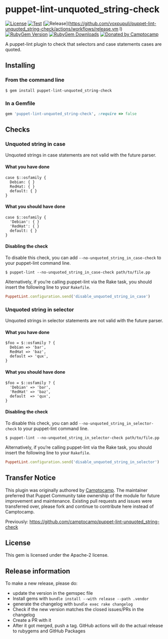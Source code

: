 puppet-lint-unquoted_string-check
=================================

[![License](https://img.shields.io/github/license/voxpupuli/puppet-lint-unquoted_string-check.svg)](https://github.com/voxpupuli/puppet-lint-unquoted_string-check/blob/master/LICENSE)
[![Test](https://github.com/voxpupuli/puppet-lint-unquoted_string-check/actions/workflows/test.yml/badge.svg)](https://github.com/voxpupuli/puppet-lint-unquoted_string-check/actions/workflows/test.yml)
[![Release](https://github.com/voxpupuli/puppet-lint-unquoted_string-check/actions/workflows/release.yml/badge.svg)](https://github.com/voxpupuli/puppet-lint-unquoted_string-check/actions/workflows/release.ym
l)
[![RubyGem Version](https://img.shields.io/gem/v/puppet-lint-unquoted_string-check.svg)](https://rubygems.org/gems/puppet-lint-unquoted_string-check)
[![RubyGem Downloads](https://img.shields.io/gem/dt/puppet-lint-unquoted_string-check.svg)](https://rubygems.org/gems/puppet-lint-unquoted_string-check)
[![Donated by Camptocamp](https://img.shields.io/badge/donated%20by-camptocamp-fb7047.svg)](#transfer-notice)

A puppet-lint plugin to check that selectors and case statements cases are quoted.

## Installing

### From the command line

```shell
$ gem install puppet-lint-unquoted_string-check
```

### In a Gemfile

```ruby
gem 'puppet-lint-unquoted_string-check', :require => false
```

## Checks

### Unquoted string in case

Unquoted strings in case statements are not valid with the future parser.

#### What you have done

```puppet
case $::osfamily {
  Debian: { }
  RedHat: { }
  default: { }
}
```

#### What you should have done

```puppet
case $::osfamily {
  'Debian': { }
  'RedHat': { }
  default: { }
}
```

#### Disabling the check

To disable this check, you can add `--no-unquoted_string_in_case-check` to your puppet-lint command line.

```shell
$ puppet-lint --no-unquoted_string_in_case-check path/to/file.pp
```

Alternatively, if you’re calling puppet-lint via the Rake task, you should insert the following line to your `Rakefile`.

```ruby
PuppetLint.configuration.send('disable_unquoted_string_in_case')
```


### Unquoted string in selector

Unquoted strings in selector statements are not valid with the future parser.

#### What you have done

```puppet
$foo = $::osfamily ? {
  Debian => 'bar',
  RedHat => 'baz',
  default => 'qux',
}
```

#### What you should have done

```puppet
$foo = $::osfamily ? {
  'Debian' => 'bar',
  'RedHat' => 'baz',
  default  => 'qux',
}
```

#### Disabling the check

To disable this check, you can add `--no-unquoted_string_in_selector-check` to your puppet-lint command line.

```shell
$ puppet-lint --no-unquoted_string_in_selector-check path/to/file.pp
```

Alternatively, if you’re calling puppet-lint via the Rake task, you should insert the following line to your `Rakefile`.

```ruby
PuppetLint.configuration.send('disable_unquoted_string_in_selector')
```

## Transfer Notice

This plugin was originally authored by [Camptocamp](http://www.camptocamp.com).
The maintainer preferred that Puppet Community take ownership of the module for future improvement and maintenance.
Existing pull requests and issues were transferred over, please fork and continue to contribute here instead of Camptocamp.

Previously: https://github.com/camptocamp/puppet-lint-unquoted_string-check

## License

This gem is licensed under the Apache-2 license.

## Release information

To make a new release, please do:
* update the version in the gemspec file
* Install gems with `bundle install --with release --path .vendor`
* generate the changelog with `bundle exec rake changelog`
* Check if the new version matches the closed issues/PRs in the changelog
* Create a PR with it
* After it got merged, push a tag. GitHub actions will do the actual release to rubygems and GitHub Packages
